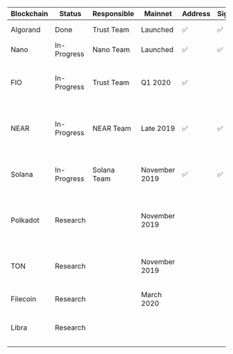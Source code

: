 | Blockchain | Status | Responsible | Mainnet | Address | Signing | Features | RPC |
| -          | -           | -      | -       | -       | -       | -       | -   |
| Algorand | Done| Trust Team | Launched | ✅ | ✅ | Coin Transfer | None |
| Nano | In-Progress | Nano Team | Launched | ✅ | ✅ | Coin Transfer | None | 
| FIO | In-Progress | Trust Team | Q1 2020 | ✅ |  | Coin Transfer / Payment Request | |
| NEAR | In-Progress | NEAR Team | Late 2019 | ✅ | ✅ | Coin Transfer / Smart Contract / Staking | |
| Solana | In-Progress | Solana Team | November 2019 | ✅ | ✅ | Coin Transfer / Smart Contract / Staking |
| Polkadot | Research |   | November 2019 |  |  | Coin Transfer / Smart Contract / Staking | |
| TON | Research |  | November 2019 |  |  | Coin Transfer / Smart Contract / Staking | |
| Filecoin | Research |  | March 2020 |  |  | Coin Transfer | |
| Libra | Research |  |  |  |  | Coin Transfer / Smart Contract | |
